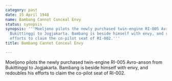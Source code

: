 ```yaml
---
category: past
date: 15 April 1948
name: Bambang Cannot Conceal Envy
status: synopsis
synopsis: '''Moeljono pilots the newly purchased twin-engine RI-005 Avro-anson from
  Bukittinggi to Jogjakarta. Bambang is beside himself with envy, and redoubles his
  efforts to claim the co-pilot seat of RI-002.'''
title: Bambang Cannot Conceal Envy

---
```






Moeljono pilots the newly purchased twin-engine
RI-005 Avro-anson from Bukittinggi to Jogjakarta. Bambang is beside
himself with envy, and redoubles his efforts to claim the co-pilot seat
of RI-002.
